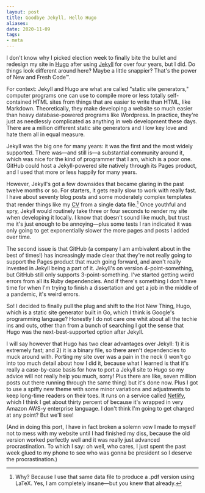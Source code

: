 ```yaml
---
layout: post
title: Goodbye Jekyll, Hello Hugo
aliases: 
date: 2020-11-09
tags:
- meta
---
```


I don't know why I picked election week to finally bite the bullet and redesign my site in [Hugo](https://gohugo.io/) after using [Jekyll](https://jekyllrb.com/) for over four years, but I did. Do things look different around here? Maybe a little snappier? That's the power of New and Fresh Code™. 

<!--more-->

For context: Jekyll and Hugo are what are called "static site generators," computer programs one can use to compile more or less totally self-contained HTML sites from things that are easier to write than HTML, like Markdown. Theoretically, they make developing a website so much easier than heavy database-powered programs like Wordpress. In practice, they're just as needlessly complicated as anything in web development these days. There are a million different static site generators and I low key love and hate them all in equal measure. 

Jekyll was the big one for many years: it was the first and the most widely supported. There was—and still is—a substantial community around it, which was nice for the kind of programmer that I am, which is a poor one. GitHub could host a Jekyll-powered site natively through its Pages product, and I used that more or less happily for many years. 

However, Jekyll's got a few downsides that became glaring in the past twelve months or so. For starters, it gets really slow to work with really fast. I have about seventy blog posts and some moderately complex templates that render things like my [CV](/cv) from a single data file.[^1] Once youthful and spry, Jekyll would routinely take three or four seconds to render my site when developing it locally. I know that doesn't sound like much, but trust me it's just enough to be annoying—plus some tests I ran indicated it was only going to get exponentially slower the more pages and posts I added over time. 

[^1]: Why? Because I use that same data file to produce a .pdf version using LaTeX. Yes, I am completely insane—but you knew that already. 

The second issue is that GitHub (a company I am ambivalent about in the best of times!) has increasingly made clear that they're not really going to support the Pages product that much going forward, and aren't really invested in Jekyll being a part of it. Jekyll's on version 4-point-something, but GitHub still only supports 3-point-something. I've started getting weird errors from all its Ruby dependencies. And if there's something I don't have time for when I'm trying to finish a dissertation and get a job in the middle of a pandemic, it's weird errors. 

So! I decided to finally pull the plug and shift to the Hot New Thing, Hugo, which is a static site generator built in Go, which I think is Google's programming language? Honestly I do not care one whit about all the techie ins and outs, other than from a bunch of searching I got the sense that Hugo was the next-best-supported option after Jekyll.

I will say however that Hugo has two clear advantages over Jekyll: 1) it is extremely fast; and 2) it is a binary file, so there aren't dependencies to muck around with. Porting my site over was a pain in the neck (I won't go into too much detail about how I did it, because what I learned is that it's really a case-by-case basis for how to port a Jekyll site to Hugo so my advice will not really help you much, sorry! Plus there are like, seven million posts out there running through the same thing) but it's done now. Plus I got to use a spiffy new theme with some minor variations and adjustments to keep long-time readers on their toes. It runs on a service called [Netlify](https://www.netlify.com/), which I think I get about thirty percent of because it's wrapped in very Amazon AWS-y enterprise language. I don't think I'm going to get charged at any point? But we'll see!

(And in doing this port, I have in fact broken a solemn vow I made to myself not to mess with my website until I had finished my diss, because the old version worked perfectly well and it was really just advanced procrastination. To which I say: oh well, who cares, I just spent the past week glued to my phone to see who was gonna be president so I deserve the procrastination.)